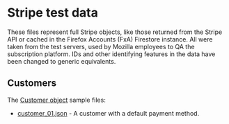 # Stripe test data

These files represent full Stripe objects, like those returned from the Stripe
API or cached in the Firefox Accounts (FxA) Firestore instance. All were taken
from the test servers, used by Mozilla employees to QA the subscription
platform. IDs and other identifying features in the data have been changed to
generic equivalents.

## Customers

The [Customer object](https://stripe.com/docs/api/customers/object) sample files:

* [customer_01.json](./customer_01.json) - A customer with a default payment
  method.

